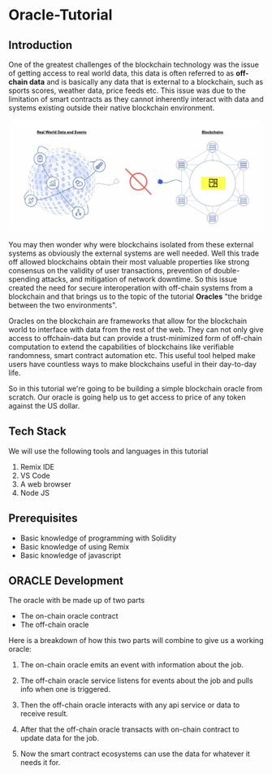 # Oracle-Tutorial

## Introduction

One of the greatest challenges of the blockchain technology was the issue of getting access to real world data, this data is often referred to as **off-chain data** and is basically any data that is external to a blockchain, such as sports scores, weather data, price feeds etc. This issue was due to the limitation of smart contracts as they cannot inherently interact with data and systems existing outside their native blockchain environment.

![blockchain](assets/intro.png)

You may then wonder why were blockchains isolated from these external systems as obviously the external systems are well needed. Well this trade off allowed blockchains obtain their most valuable properties like strong consensus on the validity of user transactions, prevention of double-spending attacks, and mitigation of network downtime. So this issue created the need for secure interoperation with off-chain systems from a blockchain and that brings us to the topic of the tutorial **Oracles** "the bridge between the two environments".

Oracles on the blockchain are frameworks that allow for the blockchain world to interface with data from the rest of the web. They can not only give access to offchain-data but can provide a trust-minimized form of off-chain computation to extend the capabilities of blockchains like verifiable randomness, smart contract automation etc. This useful tool helped make users have countless ways to make blockchains useful in their day-to-day life.

So in this tutorial we're going to be building a simple blockchain oracle from scratch. Our oracle is going help us to get access to price of any token against the US dollar.

## Tech Stack

We will use the following tools and languages in this tutorial

1. Remix IDE
2. VS Code
3. A web browser
4. Node JS

## Prerequisites

- Basic knowledge of programming with Solidity
- Basic knowledge of using Remix
- Basic knowledge of javascript

## ORACLE Development

The oracle with be made up of two parts

- The on-chain oracle contract
- The off-chain oracle

Here is a breakdown of how this two parts will combine to give us a working oracle:

1. The on-chain oracle emits an event with information about the job.

2. The off-chain oracle service listens for events about the job and pulls info when one is triggered.

3. Then the off-chain oracle interacts with any api service or data to receive result.

4. After that the off-chain oracle transacts with on-chain contract to update data for the job.

5. Now the smart contract ecosystems can use the data for whatever it needs it for.
